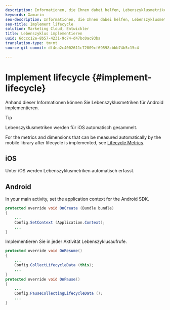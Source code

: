 ```yaml
---
description: Informationen, die Ihnen dabei helfen, Lebenszyklusmetriken für Android zu implementieren. Lebenszyklusmetriken werden für iOS automatisch gesammelt.
keywords: Xamarin
seo-description: Informationen, die Ihnen dabei helfen, Lebenszyklusmetriken für Android zu implementieren. Lebenszyklusmetriken werden für iOS automatisch gesammelt.
seo-title: Implement lifecycle
solution: Marketing Cloud, Entwickler
title: Lebenszyklus implementieren
uuid: 6dccc12e-8b57-4231-9c74-d47bc0ac93ba
translation-type: tm+mt
source-git-commit: df4ea2c4002611c72009cf69598cbbb74b5c15c4

---
```



# Implement lifecycle {#implement-lifecycle}

Anhand dieser Informationen können Sie Lebenszyklusmetriken für Android implementieren.

>[!TIP]
>
>Lebenszyklusmetriken werden für iOS automatisch gesammelt.

For the metrics and dimensions that can be measured automatically by the mobile library after lifecycle is implemented, see [Lifecycle Metrics](/help/ios/metrics.md).

## iOS

Unter iOS werden Lebenszyklusmetriken automatisch erfasst.

## Android

In your main activity, set the application context for the Android SDK.

```java
protected override void OnCreate (Bundle bundle) 
{
    ... 
    Config.SetContext (Application.Context); 
    ... 
}
```

Implementieren Sie in jeder Aktivität Lebenszyklusaufrufe.

```java
protected override void OnResume()
{
    ...
    Config.CollectLifecycleData (this);
    ...
}
protected override void OnPause() 
{
    ...
    Config.PauseCollectingLifecycleData ();
    ...
}
```
